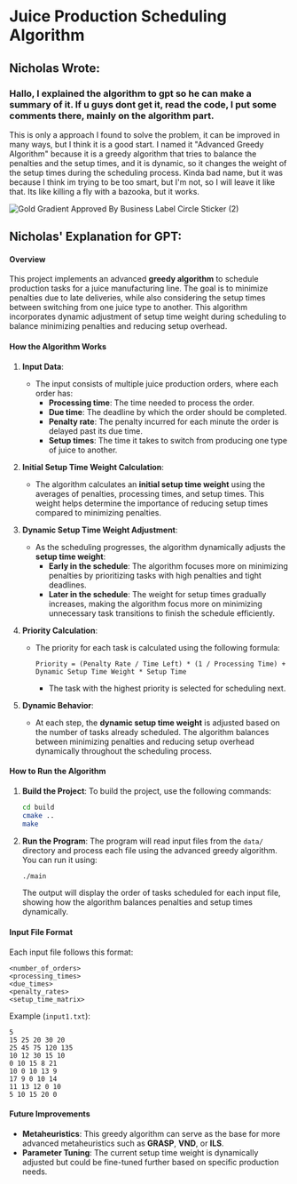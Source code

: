 # **Juice Production Scheduling Algorithm**

## Nicholas Wrote:
### Hallo, I explained the algorithm to gpt so he can make a summary of it. If u guys dont get it, read the code, I put some comments there, mainly on the algorithm part.
This is only a approach I found to solve the problem, it can be improved in many ways, but I think it is a good start.
I named it "Advanced Greedy Algorithm" because it is a greedy algorithm that tries to balance the penalties and the setup times, and it is dynamic, so it changes the weight of the setup times during the scheduling process.
Kinda bad name, but it was because I think im trying to be too smart, but I'm not, so I will leave it like that.
Its like killing a fly with a bazooka, but it works.

![Gold Gradient Approved By Business Label Circle Sticker (2)](https://github.com/user-attachments/assets/b7414c09-cdca-4e10-8e8c-26abbf32d749)


## Nicholas' Explanation for GPT:
#### **Overview**
This project implements an advanced **greedy algorithm** to schedule production tasks for a juice manufacturing line. The goal is to minimize penalties due to late deliveries, while also considering the setup times between switching from one juice type to another. This algorithm incorporates dynamic adjustment of setup time weight during scheduling to balance minimizing penalties and reducing setup overhead.

#### **How the Algorithm Works**
1. **Input Data**:
    - The input consists of multiple juice production orders, where each order has:
        - **Processing time**: The time needed to process the order.
        - **Due time**: The deadline by which the order should be completed.
        - **Penalty rate**: The penalty incurred for each minute the order is delayed past its due time.
        - **Setup times**: The time it takes to switch from producing one type of juice to another.

2. **Initial Setup Time Weight Calculation**:
    - The algorithm calculates an **initial setup time weight** using the averages of penalties, processing times, and setup times. This weight helps determine the importance of reducing setup times compared to minimizing penalties.

3. **Dynamic Setup Time Weight Adjustment**:
    - As the scheduling progresses, the algorithm dynamically adjusts the **setup time weight**:
        - **Early in the schedule**: The algorithm focuses more on minimizing penalties by prioritizing tasks with high penalties and tight deadlines.
        - **Later in the schedule**: The weight for setup times gradually increases, making the algorithm focus more on minimizing unnecessary task transitions to finish the schedule efficiently.

4. **Priority Calculation**:
    - The priority for each task is calculated using the following formula:
      
       `Priority = (Penalty Rate / Time Left) * (1 / Processing Time) + Dynamic Setup Time Weight * Setup Time`
   
      - The task with the highest priority is selected for scheduling next.

5. **Dynamic Behavior**:
    - At each step, the **dynamic setup time weight** is adjusted based on the number of tasks already scheduled. The algorithm balances between minimizing penalties and reducing setup overhead dynamically throughout the scheduling process.

#### **How to Run the Algorithm**

1. **Build the Project**:
   To build the project, use the following commands:

   ```bash
   cd build
   cmake ..
   make
   ```

2. **Run the Program**:
   The program will read input files from the `data/` directory and process each file using the advanced greedy algorithm. You can run it using:

   ```bash
   ./main
   ```

   The output will display the order of tasks scheduled for each input file, showing how the algorithm balances penalties and setup times dynamically.

#### **Input File Format**
Each input file follows this format:
```
<number_of_orders>
<processing_times>
<due_times>
<penalty_rates>
<setup_time_matrix>
```
Example (`input1.txt`):
```
5
15 25 20 30 20
25 45 75 120 135
10 12 30 15 10
0 10 15 8 21
10 0 10 13 9
17 9 0 10 14
11 13 12 0 10
5 10 15 20 0
```

#### **Future Improvements**
- **Metaheuristics**: This greedy algorithm can serve as the base for more advanced metaheuristics such as **GRASP**, **VND**, or **ILS**.
- **Parameter Tuning**: The current setup time weight is dynamically adjusted but could be fine-tuned further based on specific production needs.
